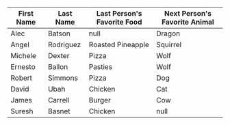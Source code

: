 | First Name   | Last Name   | Last Person's Favorite Food | Next Person's Favorite Animal |
| ------------ | ----------- | --------------------------- | ----------------------------- |
| Alec         | Batson      |   null                      |              Dragon           |
| Angel        | Rodriguez   |   Roasted Pineapple         |              Squirrel         |
| Michele      | Dexter      |   Pizza                     |              Wolf             |
| Ernesto      | Ballon      |   Pasties                   |              Wolf             |
| Robert       | Simmons     |   Pizza                     |              Dog              |
| David        | Ubah        |   Chicken                   |              Cat              |
| James        | Carrell     |   Burger                    |               Cow             |
  Suresh       | Basnet       | Chicken                    |             null
  
